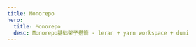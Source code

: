 ```yaml
---
title: Monorepo
hero:
  title: Monorepo
  desc: Monorepo基础架子搭箭 - leran + yarn workspace + dumi
---
```

